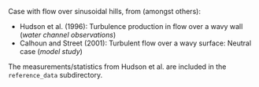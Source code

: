Case with flow over sinusoidal hills, from (amongst others):
 - Hudson et al. (1996): Turbulence production in flow over a wavy wall (*water channel observations*)
 - Calhoun and Street (2001): Turbulent flow over a wavy surface: Neutral case (*model study*)

The measurements/statistics from Hudson et al. are included in the `reference_data` subdirectory.
